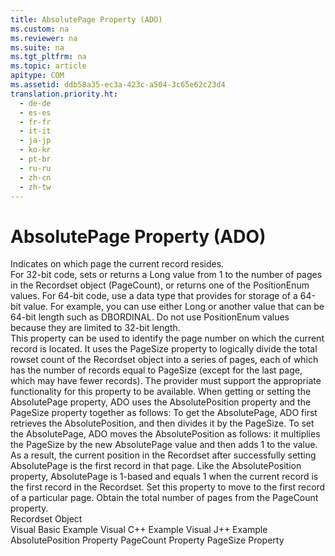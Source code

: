 ```yaml
---
title: AbsolutePage Property (ADO)
ms.custom: na
ms.reviewer: na
ms.suite: na
ms.tgt_pltfrm: na
ms.topic: article
apitype: COM
ms.assetid: ddb58a35-ec3a-423c-a504-3c65e62c23d4
translation.priority.ht: 
  - de-de
  - es-es
  - fr-fr
  - it-it
  - ja-jp
  - ko-kr
  - pt-br
  - ru-ru
  - zh-cn
  - zh-tw
---
```

# AbsolutePage Property (ADO)
<?xml version="1.0" encoding="utf-8"?>
<developerReferenceWithoutSyntaxDocument xmlns="http://ddue.schemas.microsoft.com/authoring/2003/5" xmlns:xlink="http://www.w3.org/1999/xlink" xmlns:xsi="http://www.w3.org/2001/XMLSchema-instance" xsi:schemaLocation="http://ddue.schemas.microsoft.com/authoring/2003/5 http://dduestorage.blob.core.windows.net/ddueschema/developer.xsd">
  <introduction>
    <para>Indicates on which page the current record resides.</para>
  </introduction>
  <section>
    <title>Settings and Return Values</title>
    <content>
      <para>For 32-bit code, sets or returns a <languageKeyword>Long</languageKeyword> value from 1 to the number of pages in the <legacyLink xlink:href="ede1415f-c3df-4cc5-a05b-2576b2b84b60">Recordset</legacyLink> object (<legacyLink xlink:href="b601b56c-0ac4-44ee-bc91-c3d2d104f00a">PageCount</legacyLink>), or returns one of the <legacyLink xlink:href="e69af0a5-3405-4b72-9c6e-6b188ff746fd">PositionEnum</legacyLink> values.</para>
      <para>For 64-bit code, use a data type that provides for storage of a 64-bit value. For example, you can use either <languageKeyword>Long</languageKeyword> or another value that can be 64-bit length such as DBORDINAL. Do not use <legacyBold>PositionEnum</legacyBold> values because they are limited to 32-bit length.</para>
    </content>
  </section>
  <languageReferenceRemarks>
    <content>
      <para>This property can be used to identify the page number on which the current record is located. It uses the <legacyLink xlink:href="e57930a6-46c4-4a17-a3b6-f79e94d5c9c7">PageSize</legacyLink> property to logically divide the total rowset count of the <legacyBold>Recordset</legacyBold> object into a series of pages, each of which has the number of records equal to <legacyBold>PageSize</legacyBold> (except for the last page, which may have fewer records). The provider must support the appropriate functionality for this property to be available.  </para>
      <list class="bullet">
        <listItem>
          <para>When getting or setting the <legacyBold>AbsolutePage</legacyBold> property, ADO uses the <legacyLink xlink:href="79f8ee5e-fc70-46d8-8c29-ebf943c66592">AbsolutePosition</legacyLink> property and the <legacyLink xlink:href="e57930a6-46c4-4a17-a3b6-f79e94d5c9c7">PageSize</legacyLink> property together as follows:</para>
        </listItem>
        <listItem>
          <para>To get the <legacyBold>AbsolutePage</legacyBold>, ADO first retrieves the <legacyBold>AbsolutePosition</legacyBold>, and then divides it by the <legacyBold>PageSize</legacyBold>.</para>
        </listItem>
        <listItem>
          <para>To set the <legacyBold>AbsolutePage</legacyBold>, ADO moves the <legacyBold>AbsolutePosition</legacyBold> as follows: it multiplies the <legacyBold>PageSize</legacyBold> by the new <legacyBold>AbsolutePage</legacyBold> value and then adds 1 to the value. As a result, the current position in the <legacyBold>Recordset</legacyBold> after successfully setting <legacyBold>AbsolutePage</legacyBold> is the first record in that page.</para>
        </listItem>
      </list>
      <para>Like the <legacyBold>AbsolutePosition</legacyBold> property, <legacyBold>AbsolutePage</legacyBold> is 1-based and equals 1 when the current record is the first record in the <legacyBold>Recordset</legacyBold>. Set this property to move to the first record of a particular page. Obtain the total number of pages from the <legacyBold>PageCount</legacyBold> property.</para>
    </content>
  </languageReferenceRemarks>
  <section>
    <title>Applies To</title>
    <content>
      <para>
        <link xlink:href="ede1415f-c3df-4cc5-a05b-2576b2b84b60">Recordset Object</link>
      </para>
    </content>
  </section>
  <relatedTopics>
<link xlink:href="5aaada64-5115-4adc-8668-827348f32566">Visual Basic Example</link>
<link xlink:href="38ca4e1b-c109-4fba-b590-bdd6994f770e">Visual C++ Example</link>
<link xlink:href="05f9f20e-0697-46bf-b004-76d7fc2e5d52">Visual J++ Example</link>
<link xlink:href="79f8ee5e-fc70-46d8-8c29-ebf943c66592">AbsolutePosition Property</link>
<link xlink:href="b601b56c-0ac4-44ee-bc91-c3d2d104f00a">PageCount Property</link>
<link xlink:href="e57930a6-46c4-4a17-a3b6-f79e94d5c9c7">PageSize Property</link>
</relatedTopics>
</developerReferenceWithoutSyntaxDocument>